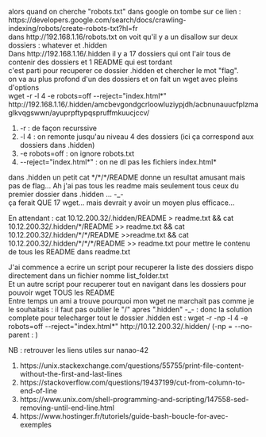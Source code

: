 <p>
    alors quand on cherche "robots.txt" dans google on tombe sur ce lien : https://developers.google.com/search/docs/crawling-indexing/robots/create-robots-txt?hl=fr<br>
    dans http://192.168.1.16/robots.txt on voit qu'il y a un disallow sur deux dossiers : whatever et .hidden<br>
    Dans http://192.168.1.16/.hidden il y a 17 dossiers qui ont l'air tous de contenir des dossiers et 1 README qui est tordant<br>
    c'est parti pour recuperer ce dossier .hidden et chercher le mot "flag".<br>
    on va au plus profond d'un des dossiers et on fait un wget avec pleins d'options<br>
    wget -r -l 4 -e robots=off --reject="index.html*" http://192.168.1.16/.hidden/amcbevgondgcrloowluziypjdh/acbnunauucfplzmaglkvqgswwn/ayuprpftypqspruffmkuucjccv/<br>
    <ol>
        <li>-r : de façon recurssive</li>
        <li>-l 4 : on remonte jusqu'au niveau 4 des dossiers (ici ça correspond aux dossiers dans .hidden)</li>
        <li>-e robots=off : on ignore robots.txt</li>
        <li>--reject="index.html*" : on ne dl pas les fichiers index.html*</li>
    </ol>
    dans .hidden un petit cat */*/*/README donne un resultat amusant mais pas de flag... Ah j'ai pas tous les readme mais seulement tous ceux du premier dossier dans .hidden ... -_-<br>
    ça ferait QUE 17 wget... mais devrait y avoir un moyen plus efficace...
</p>
<p>
    En attendant : cat 10.12.200.32/.hidden/README > readme.txt && cat 10.12.200.32/.hidden/*/README >> readme.txt && cat 10.12.200.32/.hidden/*/*/README >>readme.txt && cat 10.12.200.32/.hidden/*/*/*/README >> readme.txt
    pour mettre le contenu de tous les README dans readme.txt
</p>
<p>
    J'ai commence a ecrire un script pour recuperer la liste des dossiers dispo directement dans un fichier nomme list_folder.txt<br>
    Et un autre script pour recuperer tout en navigant dans les dossiers pour pouvoir wget TOUS les README<br>
    Entre temps un ami a trouve pourquoi mon wget ne marchait pas comme je le souhaitais : il faut pas oublier le "/" apres ".hidden" -_- : donc la solution complete pour telecharger tout le dossier .hidden est : wget -r -np -l 4 -e robots=off --reject="index.html*" http://10.12.200.32/.hidden/ (-np = --no-parent : )
</p>
<p>
    NB : retrouver les liens utiles sur nanao-42<br>
    <ol>
        <li>https://unix.stackexchange.com/questions/55755/print-file-content-without-the-first-and-last-lines</li>
        <li>https://stackoverflow.com/questions/19437199/cut-from-column-to-end-of-line</li>
        <li>https://www.unix.com/shell-programming-and-scripting/147558-sed-removing-until-end-line.html</li>
        <li>https://www.hostinger.fr/tutoriels/guide-bash-boucle-for-avec-exemples</li>
    </ol>
</p>